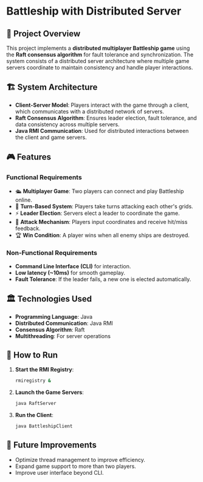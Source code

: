# Battleship with Distributed Server

## 📌 Project Overview

This project implements a **distributed multiplayer Battleship game** using the **Raft consensus algorithm** for fault tolerance and synchronization. The system consists of a distributed server architecture where multiple game servers coordinate to maintain consistency and handle player interactions.

## 🏗️ System Architecture

- **Client-Server Model**: Players interact with the game through a client, which communicates with a distributed network of servers.
- **Raft Consensus Algorithm**: Ensures leader election, fault tolerance, and data consistency across multiple servers.
- **Java RMI Communication**: Used for distributed interactions between the client and game servers.

## 🎮 Features

### Functional Requirements

- 🛳️ **Multiplayer Game**: Two players can connect and play Battleship online.
- 🔄 **Turn-Based System**: Players take turns attacking each other's grids.
- ⚡ **Leader Election**: Servers elect a leader to coordinate the game.
- 🎯 **Attack Mechanism**: Players input coordinates and receive hit/miss feedback.
- 🏆 **Win Condition**: A player wins when all enemy ships are destroyed.

### Non-Functional Requirements

- **Command Line Interface (CLI)** for interaction.
- **Low latency (\~10ms)** for smooth gameplay.
- **Fault Tolerance**: If the leader fails, a new one is elected automatically.

## 🏛️ Technologies Used

- **Programming Language**: Java
- **Distributed Communication**: Java RMI
- **Consensus Algorithm**: Raft
- **Multithreading**: For server operations

## 🚀 How to Run

1. **Start the RMI Registry**:
   ```sh
   rmiregistry &
   ```
2. **Launch the Game Servers**:
   ```sh
   java RaftServer
   ```
3. **Run the Client**:
   ```sh
   java BattleshipClient
   ```

## 🔧 Future Improvements

- Optimize thread management to improve efficiency.
- Expand game support to more than two players.
- Improve user interface beyond CLI.
